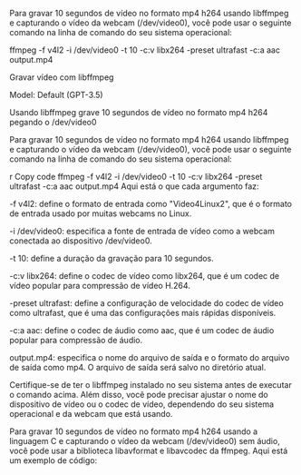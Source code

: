 Para gravar 10 segundos de vídeo no formato mp4 h264 usando libffmpeg e capturando o vídeo da webcam (/dev/video0), você pode usar o seguinte comando na linha de comando do seu sistema operacional:

ffmpeg -f v4l2 -i /dev/video0 -t 10 -c:v libx264 -preset ultrafast -c:a aac output.mp4


Gravar vídeo com libffmpeg

Model: Default (GPT-3.5)


Usando libffmpeg grave 10 segundos de vídeo no formato mp4 h264 pegando o /dev/video0

Para gravar 10 segundos de vídeo no formato mp4 h264 usando libffmpeg e capturando o vídeo da webcam (/dev/video0), você pode usar o seguinte comando na linha de comando do seu sistema operacional:

r
Copy code
ffmpeg -f v4l2 -i /dev/video0 -t 10 -c:v libx264 -preset ultrafast -c:a aac output.mp4
Aqui está o que cada argumento faz:

-f v4l2: define o formato de entrada como "Video4Linux2", que é o formato de entrada usado por muitas webcams no Linux.

-i /dev/video0: especifica a fonte de entrada de vídeo como a webcam conectada ao dispositivo /dev/video0.

-t 10: define a duração da gravação para 10 segundos.

-c:v libx264: define o codec de vídeo como libx264, que é um codec de vídeo popular para compressão de vídeo H.264.

-preset ultrafast: define a configuração de velocidade do codec de vídeo como ultrafast, que é uma das configurações mais rápidas disponíveis.

-c:a aac: define o codec de áudio como aac, que é um codec de áudio popular para compressão de áudio.

output.mp4: especifica o nome do arquivo de saída e o formato do arquivo de saída como mp4. O arquivo de saída será salvo no diretório atual.

Certifique-se de ter o libffmpeg instalado no seu sistema antes de executar o comando acima. Além disso, você pode precisar ajustar o nome do dispositivo de vídeo ou o codec de vídeo, dependendo do seu sistema operacional e da webcam que está usando.


Para gravar 10 segundos de vídeo no formato mp4 h264 usando a linguagem C e capturando o vídeo da webcam (/dev/video0) sem áudio, você pode usar a biblioteca libavformat e libavcodec da ffmpeg. Aqui está um exemplo de código:

